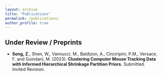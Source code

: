 ```yaml
---
layout: archive
title: "Publications"
permalink: /publications/
author_profile: true
---
```


## Under Review / Preprints
- **Song, Z.**, Shen, W., Vannucci, M., Baldizon, A., Cinciripini, P.M., Versace, F. and Guindani, M. (2023). **Clustering Computer Mouse Tracking Data with Informed Hierarchical Shrinkage Partition Priors.** Submitted. Invited Revision.
